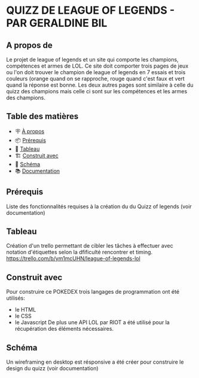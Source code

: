 # QUIZZ DE LEAGUE OF LEGENDS - PAR GERALDINE BIL

## A propos de

 Le projet de league of legends et un site qui comporte les champions, compétences et armes de LOL. Ce site doit comporter trois pages de jeux ou l'on doit trouver le champion de league of legends en 
7 essais et trois couleurs (orange quand on se rapproche, rouge quand c'est faux et vert quand la réponse est bonne. Les deux autres pages sont similaire à celle du quizz des champions mais celle ci sont sur 
les compétences et les armes des champions.

## Table des matières

- 🪧 [À propos](#à-propos)
- 📦 [Prérequis](#prérequis)
- 🚀 [Tableau](#tableau)
- 🏗️ [Construit avec](#construit-avec)
- 📝 [Schéma](#schéma)
- 📚 [Documentation](#documentation)

## Prérequis

Liste des fonctionnalités requises à la création du du Quizz of legends (voir documentation)

## Tableau

Création d'un trello permettant de cibler les tâches à effectuer avec notation d'étiquettes selon la dfificulté rencontrer et timing.
https://trello.com/b/ym1mcUHN/league-of-legends-lol

## Construit avec

Pour construire ce POKEDEX trois langages de programmation ont été utilisés:
- le HTML
-  le CSS
-  le Javascript
De plus une API LOL par RIOT a été utilisé pour la récupération des éléments nécessaires.


## Schéma

Un wireframing en desktop est résponsive a été créer pour construire le design du quizz (voir documentation)
